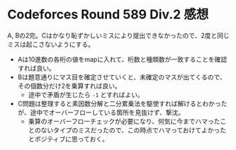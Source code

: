 # Codeforces Round 589 Div.2 感想

A, Bの2完。Cはかなり恥ずかしいミスにより提出できなかったので、2度と同じミスは起こさないようにする。

- Aは10進数の各桁の値をmapに入れて、桁数と種類数が一致することを確認すれば良い。
- Bは題意通りにマス目を確定させていくと、未確定のマスが出てくるので、その個数分だけ2を乗算すれば良い。
  - 途中で矛盾が生じたら `-1` とすればよい。
- C問題は整理すると素因数分解と二分累乗法を駆使すれば解けるとわかったが、途中でオーバーフローしている箇所を見抜けず、撃沈。
  - 乗算のオーバーフローチェックが必要になり、何気に今までハマったことのないタイプのミスだったので、この時点でハマっておけてよかったとポジティブに思っておく。


